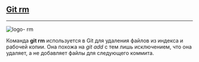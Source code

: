 ## [Git rm](./readme.md)
_ _ _
![logo- rm](https://png.pngtree.com/background/20220725/original/pngtree-programmers-working-on-project-picture-image_1759831.jpg)

Команда **git rm** используется в Git для удаления файлов из индекса и рабочей копии. Она похожа на *git add* с тем лишь исключением, что она удаляет, а не добавляет файлы для следующего коммита.
